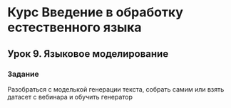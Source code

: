 # Курс Введение в обработку естественного языка

## Урок 9. Языковое моделирование

### Задание
Разобраться с моделькой генерации текста, собрать самим или взять датасет с вебинара и обучить генератор

